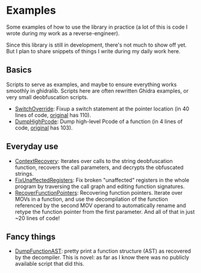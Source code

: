 # Examples

Some examples of how to use the library in practice (a lot of this is code
I wrote during my work as a reverse-engineer).

Since this library is still in development, there's not much to show off yet.
But I plan to share snippets of things I write during my daily work here.

## Basics

Scripts to serve as examples, and maybe to ensure everything works smoothly in ghidralib.
Scripts here are often rewritten Ghidra examples, or very small deobfuscation scripts.

* [SwitchOverride](./SwitchOverride.py): Fixup a switch statement at the pointer location (in 40 lines of code, [original](https://github.com/NationalSecurityAgency/ghidra/blob/master/Ghidra/Features/Decompiler/ghidra_scripts/SwitchOverride.java) has 110).
* [DumpHighPcode](./DumpHighPcode.py): Dump high-level Pcode of a function (in 4 lines of code, [original](https://github.com/evm-sec/high-pcode/blob/main/HighPCode.java) has 103).

## Everyday use

* [ContextRecovery](./ContextRecovery.py): Iterates over calls to the string
  deobfuscation function, recovers the call parameters, and decrypts
  the obfuscated strings.
* [FixUnaffectedRegisters](./FixUnaffectedRegisters.py): Fix broken "unaffected" registers
  in the whole program by traversing the call graph and editing function signatures.
* [RecoverFunctionPointers](./RecoverFunctionPointers.py): Recovering function pointers.
  Iterate over MOVs in a function, and use the decompilation of the function referenced
  by the second MOV operand to automatically rename and retype the function pointer from the
  first parameter. And all of that in just ~20 lines of code!

## Fancy things

* [DumpFunctionAST](./DumpFunctionAST.py): pretty print a function structure (AST)
  as recovered by the decompiler. This is novel: as far as I know there was no
  publicly available script that did this.
